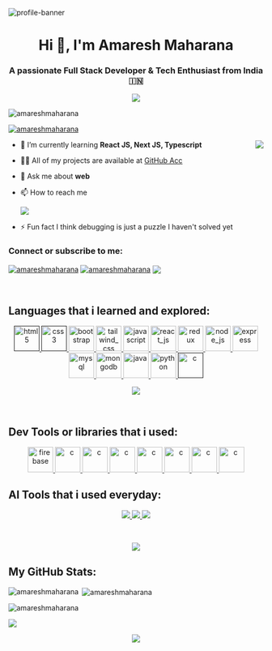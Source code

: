 ![profile-banner](https://i.imgur.com/gRd9y5f.png)

<h1 align="center">Hi 👋, I'm Amaresh Maharana</h1>
<h3 align="center">A passionate Full Stack Developer & Tech Enthusiast from India 🇮🇳</h3>

<p align="center">
  <img src="https://readme-typing-svg.herokuapp.com/?lines=Full+Stack+Developer;Tech+Enthusiast;Learning+React+JS,+Typescript,+Next.js;Open+Source+Contributor&center=true&width=500&height=45" />
</p>

<p align="left"> <img src="https://komarev.com/ghpvc/?username=amareshmaharana&label=Profile%20views&color=0e75b6&style=flat" alt="amareshmaharana" /> </p>

<p align="left"> <a href="https://github.com/ryo-ma/github-profile-trophy"><img src="https://github-profile-trophy.vercel.app/?username=amareshmaharana" alt="amareshmaharana" /></a> </p>

<img src="https://media4.giphy.com/media/v1.Y2lkPTc5MGI3NjExOHFyamJ3ZnFkN3AydmE3ZHl1NWQ5dWs0YTFyNWcyNXY0a204ZmlyMSZlcD12MV9pbnRlcm5hbF9naWZfYnlfaWQmY3Q9Zw/RbDKaczqWovIugyJmW/giphy.gif" align="right" />

- 🌱 I’m currently learning **React JS, Next JS, Typescript**

- 👨‍💻 All of my projects are available at [GitHub Acc](https://github.com/amareshmaharana)

- 💬 Ask me about **web**

- 📫 How to reach me <p><a href="https://linkedin.com/in/amareshmaharana"><img src="https://img.shields.io/badge/linkedin-%230077B5.svg?style=for-the-badge&logo=linkedin&logoColor=white" /></a></p>

- ⚡ Fun fact I think debugging is just a puzzle I haven't solved yet

<h3 align="left">Connect or subscribe to me:</h3>
<p align="left">
    <a href="https://linkedin.com/in/amareshmaharana" target="blank"><img align="center" src="https://img.shields.io/badge/linkedin-%230077B5.svg?style=for-the-badge&logo=linkedin&logoColor=white" alt="amareshmaharana" /></a>
    <a href="https://whatsapp.com/channel/0029VbA1g4n8qJ00D45jaD3s" target="blank"><img align="center" src="https://img.shields.io/badge/WhatsApp-25D366?style=for-the-badge&logo=whatsapp&logoColor=white" alt="amareshmaharana" /></a>
    <a href="https://devbytesbyamaresh.substack.com/" target="_blank"><img align="center" src="https://img.shields.io/badge/Substack-%23006f5c.svg?style=for-the-badge&logo=substack&logoColor=FF6719" /></a>
</p>

<br />

<h2 align="left">Languages that i learned and explored:</h2>
<p align="center"> 
    <a href="" target="_blank" rel="noreferrer"> <img src="https://skillicons.dev/icons?i=html&theme=light" alt="html5" width="50" height="50"/> </a>
    <a href="" target="_blank" rel="noreferrer"> <img src="https://skillicons.dev/icons?i=css&theme=light" alt="css3" width="50" height="50"/> </a>
    <a href="https://getbootstrap.com" target="_blank" rel="noreferrer"> <img src="https://skillicons.dev/icons?i=bootstrap&theme=light" alt="bootstrap" width="50" height="50"/> </a>
    <a href="https://www.tailwindcss.com/" target="_blank" rel="noreferrer"> <img src="https://skillicons.dev/icons?i=tailwind&theme=light" alt="tailwind_css" width="50" height="50"/> </a>
    <a href="https://developer.mozilla.org/en-US/docs/Web/JavaScript" target="_blank" rel="noreferrer"> <img src="https://skillicons.dev/icons?i=javascript&theme=light" alt="javascript" width="50" height="50"/> </a>
    <a href="https://www.react.dev" target="_blank" rel="noreferrer"> <img src="https://skillicons.dev/icons?i=react&theme=light" alt="react_js" width="50" height="50"/> </a>
    <a href="https://www.react.dev" target="_blank" rel="noreferrer"> <img src="https://skillicons.dev/icons?i=redux&theme=light" alt="redux" width="50" height="50"/> </a>
    <a href="https://nodejs.org/en" target="_blank" rel="noreferrer"> <img src="https://skillicons.dev/icons?i=nodejs&theme=light" alt="node_js" width="50" height="50"/> </a>
    <a href="https://expressjs.com" target="_blank" rel="noreferrer"> <img src="https://skillicons.dev/icons?i=express&theme=light" alt="express" width="50" height="50"/> </a>
    <a href="https://www.mysql.com/" target="_blank" rel="noreferrer"> <img src="https://skillicons.dev/icons?i=mysql&theme=light" alt="mysql" width="50" height="50"/> </a>
    <a href="https://www.mongodb.com" target="_blank" rel="noreferrer"> <img src="https://skillicons.dev/icons?i=mongodb&theme=light" alt="mongodb" width="50" height="50"/> </a>
    <a href="https://www.java.com" target="_blank" rel="noreferrer"> <img src="https://skillicons.dev/icons?i=java&theme=light" alt="java" width="50" height="50"/> </a>
    <a href="https://www.python.org/" target="_blank" rel="noreferrer"> <img src="https://skillicons.dev/icons?i=python&theme=light" alt="python" width="50" height="50"/> </a>
    <a href="" target="_blank" rel="noreferrer"> <img src="https://skillicons.dev/icons?i=c&theme=light" alt="c" width="50" height="50"/> </a>
</p>
<p align="center">
    <img src="https://readme-typing-svg.herokuapp.com/?lines=More+languages+will+coming+.......&center=true&width=500&height=35" />
</p>

<br />

<h2 align="left">Dev Tools or libraries that i used:</h2>
<p align="center">
    <a href="https://firebase.google.com/" target="_blank" rel="noreferrer"> <img src="https://skillicons.dev/icons?i=firebase&theme=light" alt="firebase" width="50" height="50"/> </a>
    <a href="https://git-scm.com/" target="_blank" rel="noreferrer"> <img src="https://skillicons.dev/icons?i=git&theme=light" alt="c" width="50" height="50"/> </a>
    <a href="https://github.com/" target="_blank" rel="noreferrer"> <img src="https://skillicons.dev/icons?i=github&theme=light" alt="c" width="50" height="50"/> </a>
    <a href="https://code.visualstudio.com/" target="_blank" rel="noreferrer"> <img src="https://skillicons.dev/icons?i=vscode&theme=light" alt="c" width="50" height="50"/> </a>
    <a href="https://npmjs.com/" target="_blank" rel="noreferrer"> <img src="https://skillicons.dev/icons?i=npm&theme=light" alt="c" width="50" height="50"/> </a>
    <a href="https://www.jetbrains.com/pycharm/" target="_blank" rel="noreferrer"> <img src="https://skillicons.dev/icons?i=pycharm&theme=light" alt="c" width="50" height="50"/> </a>
    <a href="https://www.jetbrains.com/webstorm/" target="_blank" rel="noreferrer"> <img src="https://skillicons.dev/icons?i=webstorm&theme=light" alt="c" width="50" height="50"/> </a>
    <a href="https://vite.dev/" target="_blank" rel="noreferrer"> <img src="https://skillicons.dev/icons?i=vite&theme=light" alt="c" width="50" height="50"/> </a>
</p>

<h2 align="left">AI Tools that i used everyday:</h2>
<p align="center">
    <a href="https://github.com/features/copilot"> <img src="https://img.shields.io/badge/github_copilot-8957E5?style=for-the-badge&logo=github-copilot&logoColor=white" /> </a>
    <a href="https://chatgpt.com/"> <img src="https://img.shields.io/badge/chatGPT-74aa9c?style=for-the-badge&logo=openai&logoColor=white" /> </a>
    <a href="https://gemini.google.com/app"> <img src="https://img.shields.io/badge/google%20gemini-8E75B2?style=for-the-badge&logo=google%20gemini&logoColor=white" /> </a>
</p>

<br />

<p align="center">
    <img src="https://readme-typing-svg.herokuapp.com/?lines=Let's+collaborate;And+connect!!&center=true&width=500&height=25" />
</p>

<h2>My GitHub Stats:</h2>
<p><img align="left" src="https://github-readme-stats.vercel.app/api/top-langs/?username=amareshmaharana&layout=pie" alt="amareshmaharana" /></p>

<p>&nbsp;<img align="center" src="https://github-readme-stats.vercel.app/api?username=amareshmaharana&theme=yeblu&show_icons=true&hide_border=true&count_private=true" alt="amareshmaharana" /></p>

<p><img align="center" src="https://github-readme-streak-stats.herokuapp.com/?user=amareshmaharana&theme=yeblu&hide_border=true" alt="amareshmaharana" /></p>

<p>
    <img src="https://github-readme-activity-graph.vercel.app/graph?username=amareshmaharana&theme=react-dark" />
</p>

<p align="center">
    <img src="https://readme-typing-svg.herokuapp.com/?lines=Thank+you+for+visiting+:);Happy+to+be+a+developer;&center=true&width=500&height=25" />
</p>
